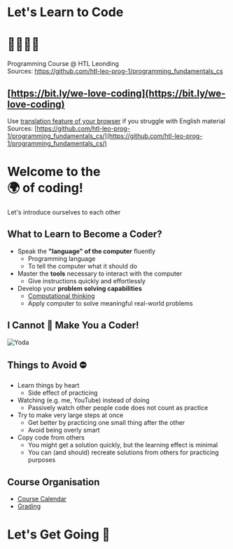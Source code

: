 # Let's Learn to Code

# 👩‍💻👨‍💻

Programming Course @ HTL Leonding<br/>
Sources: https://github.com/htl-leo-prog-1/programming_fundamentals_cs


## [https://bit.ly/we-love-coding](https://bit.ly/we-love-coding)

Use [translation feature of your browser](https://support.google.com/chrome/answer/173424) if you struggle with English material<br/>
Sources: [https://github.com/htl-leo-prog-1/programming_fundamentals_cs/](https://github.com/htl-leo-prog-1/programming_fundamentals_cs/)


# Welcome to the <br/> 🌍 of coding!

Let's introduce ourselves to each other


## What to Learn to Become a Coder?

* Speak <!-- .element: class="fragment" --> the **"language" of the computer** fluently
  * Programming language
  * To tell the computer what it should do
* Master <!-- .element: class="fragment" --> the **tools** necessary to interact with the computer
  * Give instructions quickly and effortlessly
* Develop <!-- .element: class="fragment" --> your **problem solving capabilities**
  * [Computational thinking](https://en.wikipedia.org/wiki/Computational_thinking)
  * Apply computer to solve meaningful real-world problems


## I Cannot 🚫 Make You a Coder!

![Yoda](https://www.meme-arsenal.com/memes/1c53eafd030f1a3fb53a1afe41d82a19.jpg)


## Things to **Avoid** ⛔

* Learn <!-- .element: class="fragment" --> things by heart
  * Side effect of practicing
* Watching <!-- .element: class="fragment" --> (e.g. me, YouTube) instead of doing
  * Passively watch other people code does not count as practice
* Try <!-- .element: class="fragment" --> to make very large steps at once
  * Get better by practicing one small thing after the other
  * Avoid being overly smart
* Copy <!-- .element: class="fragment" --> code from others
  * You might get a solution quickly, but the learning effect is minimal
  * You can (and should) recreate solutions from others for practicing purposes


## Course Organisation

* [Course Calendar](https://github.com/htl-leo-prog-1/programming_fundamentals_cs/blob/main/course/01-calendar.md)
* [Grading](https://github.com/htl-leo-prog-1/programming_fundamentals_cs/blob/main/course/01-grading.md)


# Let's Get Going 🥳

